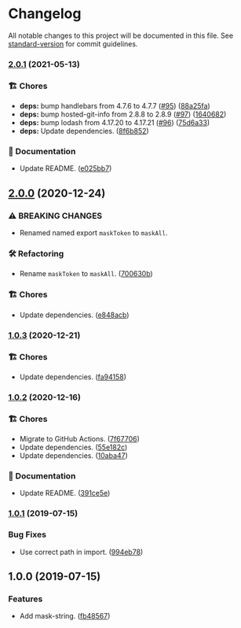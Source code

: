 # Changelog

All notable changes to this project will be documented in this file. See [standard-version](https://github.com/conventional-changelog/standard-version) for commit guidelines.

### [2.0.1](https://github.com/darkobits/mask-string/compare/v2.0.0...v2.0.1) (2021-05-13)


### 🏗 Chores

* **deps:** bump handlebars from 4.7.6 to 4.7.7 ([#95](https://github.com/darkobits/mask-string/issues/95)) ([88a25fa](https://github.com/darkobits/mask-string/commit/88a25fa613b29e075dce1186a1e61d8bc27dc22a))
* **deps:** bump hosted-git-info from 2.8.8 to 2.8.9 ([#97](https://github.com/darkobits/mask-string/issues/97)) ([1640682](https://github.com/darkobits/mask-string/commit/16406821f6e32b3075a675dde1a0940385076a1d))
* **deps:** bump lodash from 4.17.20 to 4.17.21 ([#96](https://github.com/darkobits/mask-string/issues/96)) ([75d6a33](https://github.com/darkobits/mask-string/commit/75d6a33979fc3f6c47907949adf596e746fa06e7))
* **deps:** Update dependencies. ([8f6b852](https://github.com/darkobits/mask-string/commit/8f6b8525fcbdc9c7cbb8ec86b2304fb8dd13fd77))


### 📖 Documentation

* Update README. ([e025bb7](https://github.com/darkobits/mask-string/commit/e025bb77e13ee6191a95706d422c4d770876be9e))

## [2.0.0](https://github.com/darkobits/mask-string/compare/v1.0.3...v2.0.0) (2020-12-24)


### ⚠ BREAKING CHANGES

* Renamed named export `maskToken` to `maskAll`.

### 🛠 Refactoring

* Rename `maskToken` to `maskAll`. ([700630b](https://github.com/darkobits/mask-string/commit/700630b1dd208b2e3b43cb7949d7e95611c99802))


### 🏗 Chores

* Update dependencies. ([e848acb](https://github.com/darkobits/mask-string/commit/e848acbc89c62019dd125af276f98ff10112d93f))

### [1.0.3](https://github.com/darkobits/mask-string/compare/v1.0.2...v1.0.3) (2020-12-21)


### 🏗 Chores

* Update dependencies. ([fa94158](https://github.com/darkobits/mask-string/commit/fa94158f327ec79c64fb4cf66f4e5f5210ae5925))

### [1.0.2](https://github.com/darkobits/mask-string/compare/v1.0.1...v1.0.2) (2020-12-16)


### 🏗 Chores

* Migrate to GitHub Actions. ([7f67706](https://github.com/darkobits/mask-string/commit/7f677066c23ce2614b7a83f2f1fc2d2b9574df6b))
* Update dependencies. ([55e182c](https://github.com/darkobits/mask-string/commit/55e182c8842e67a597e7ce7c86d978e604befed3))
* Update dependencies. ([10aba47](https://github.com/darkobits/mask-string/commit/10aba47bc752f3d4b984200662cd11220016fe4b))


### 📖 Documentation

* Update README. ([391ce5e](https://github.com/darkobits/mask-string/commit/391ce5e13e2020e632e616a1d66f062af2ee4acb))

### [1.0.1](https://github.com/darkobits/mask-string/compare/v1.0.0...v1.0.1) (2019-07-15)


### Bug Fixes

* Use correct path in import. ([994eb78](https://github.com/darkobits/mask-string/commit/994eb78))



## 1.0.0 (2019-07-15)


### Features

* Add mask-string. ([fb48567](https://github.com/darkobits/mask-string/commit/fb48567))
